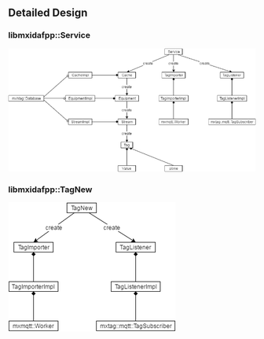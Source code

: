 ## Detailed Design

### libmxidafpp::Service

![libmxidafpp Service Class Diagram][libmxidafpp-service-class-diagram]

### libmxidafpp::TagNew

![libmxidafpp TagNew Class Diagram][libmxidafpp-tagnew-class-diagram]


[libmxidafpp-service-class-diagram]: images/class_Service.png "libmxidafpp::Service Class Diagram"
[libmxidafpp-tagnew-class-diagram]: images/class_TagNew.png "libmxidafpp::TagNew Class Diagram"
